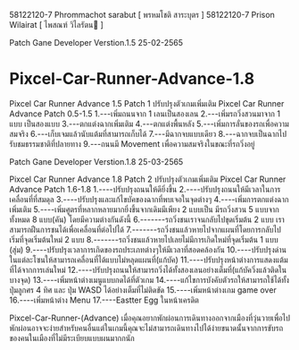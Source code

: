 58122120-7 Phrommachot sarabut [ พรหมโชติ สาระบุตร ]
58122120-7 Prison Wilairat [ ไพสณฑ์ วิไลรัตน ]

Patch Gane Developer Verstion.1.5  25-02-2565

# Pixcel-Car-Runner-Advance-1.8
Pixcel Car Runner Advance 1.5 Patch 1 ปรับปรุงตัวเกมเพิ่มเติม
Pixcel Car Runner Advance Patch 0.5-1.5 
1.---เพิ่มถนนจาก 1 เลนเป็นสองเลน
2.---เพิ่มรถวิ่งสวนมาจาก 1 แบบ เป็นสองแบบ
3.---ตกแต่งฉากเพิ่มเติม
4.---ตกแต่งพื้นหลัง
5.---เพิ่มการลั่นของรถเพื่อความสมจริง
6.---เก็บเจมแล้วนับแต้มที่สามารถเก็บได้
7.---มีฉากจบแบบเดียว
8.---ฉากจบเป็นฉากไปรับชมธรรมชาติที่ปลายทาง
9.---ถนนมี Movement เพื่อความสมจริงในขณะที่รถวิ่งอยู่

Patch Gane Developer Verstion.1.8  25-03-2565

Pixcel Car Runner Advance 1.8 Patch 2 ปรับปรุงตัวเกมเพิ่มเติม
Pixcel Car Runner Advance Patch 1.6-1.8
1.----ปรับปรุงถนนให้ดียิ่งขึ้น
2.----ปรับปรุงถนนให้มีเวลาในการเคลื่อนที่ที่สมดุล
3.----ปรับปรุงและแก้ไขบัคของฉากที่พบเจอในจุดต่างๆ
4.----เพิ่มการตกแต่งฉากเพิ่มเติม
5.----เพิ่มศูตรที่หลากหลายมากยิ่งขึ้นจากเดิมมีเพียง 2 แบบเป็น มีรถวิ่งสวน 5 แบบจากทั้งหมด 8 แบบ(คัน) โดยมีความต่างกันดังนี้
6.-------รถวิ่งชนเราจนกลับไปขุดเริ่มต้น 2 แบบ เราสามารถฝืนการชนได้เพื่อเคลื่อนที่ต่อไปได้
7.-------รถวิ่งชนแล้วหายไปจากแผนที่โดยการกลับไปเริ่มที่จุดเริ่มต้นใหม่ 2 แบบ
8.-------รถวิ่งชนแล้วหายไปเลยไม่มีการเกิดใหม่ที่จุดเริ่มต้น 1 แบบ (สุ่ม)
9.----ปรับปรุงเวลาการเกิดของรถประเภทต่างๆให้มีเวลาที่สอดคล้องกัน
10.----ปรับปรุงด่านในแต่ละโซนให้สามารถเคลื่อนที่ได้แบบไม่หลุดแผนที่(แก้บัค)
11.----ปรับปรุงหน้าต่างการแสดงแต้มที่ได้จากการเล่นใหม่
12.----ปรับปรุงถนนให้สามารถวิ่งได้ทั้งสองเลนอย่างเต็มที่(แก้บัควิ่งแล้วติดในบางจุด)
13.----เพิ่มหน้าต่างเมนูแบบกดได้ที่ตัวเกม
14.----แก้ไขการบังคับตัวรถให้สามารถใช้ได้ทั้งปุ่มลูกศร 4 ทิศ และ ปุ่ม WASD ได้อย่างเต็มที่ไม่ติดขัด
15.----เพิ่มหน้าต่างเกม game over
16.----เพิ่มหน้าต่าง Menu
17.----Eastter Egg ในหน้าเครดิต

Pixcel-Car-Runner-(Advance) เมื่อคุณอยากพักผ่อนการเดินทางออกจากเมืองที่วุ่นวายเพื่อไปพักผ่อนอาจจะง่ายสําหรับคนอื่นแต่ในเกมนี้คุณจะไม่สามารถเดินทางไปได้ง่ายขนาดนั้นจากการขับรถของคนในเมืองที่ไม่มีระเบียบแบบผนมากกนัก
